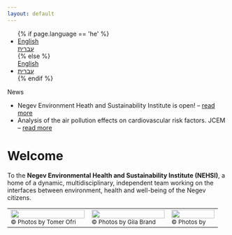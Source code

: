 ```yaml
---
layout: default
---
```


<div class="container">
    <div class="row">
        <ul class="nav nav-tabs">
            {% if page.language == 'he' %}
            <li role="presentation"><a href="/">English</a></li>
            <li class='active' role="presentation" style="list-style-type: none;"><a href="/he">עברית</a></li>
            {% else %}
            <li class='active' role="presentation" style="list-style-type: none;"><a href="/">English</a></li>
            <li role="presentation"><a href="/he">עברית</a></li>
            {% endif %}
        </ul>
    </div>
</div>

<div class="home">
	
<div class="ticker-container">
  <div class="ticker-caption">
    <p>News</p>
  </div>
  <ul>
    <div>
      <li><span>Negev Environment Heath and Sustainability Institute is open! &ndash; <a href="#">read more</a></span></li>
    </div>
    <div>
      <li><span>Analysis of the air pollution effects on cardiovascular risk factors. JCEM  &ndash; <a href="#">read more</a></span></li>
    </div>
  </ul>
</div>	
	
<h1>Welcome</h1>
	
<p>
To the <b>Negev Environmental Health and Sustainability Institute (NEHSI)</b>, a home of a dynamic, multidisciplinary, independent team working on the interfaces between environment, health and well-being of the Negev citizens.
</p>
</div>

<table style="width:100%">
  <tr>
    <td><img src="http://nehsi.org/images/rsz_1b7dust.png" style="width:100%;height:64%;"><small>© Photos by Tomer Ofri</small></td>
    <td><img src="http://nehsi.org/images/rsz_1b7ya.png" style="width:100%;height:64%;"><small>© Photos by Gila Brand</small></td>		
    <td><img src="http://nehsi.org/images/rsz_1b7beach.png" style="width:100%;height:64%;"><small>© Photos by</small></td>
  </tr>
</table>
